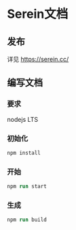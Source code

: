 # Serein文档

## 发布

详见 <https://serein.cc/>

## 编写文档

### 要求

nodejs LTS

### 初始化

```ps
npm install
```

### 开始

```ps
npm run start
```

### 生成

```ps
npm run build
```
